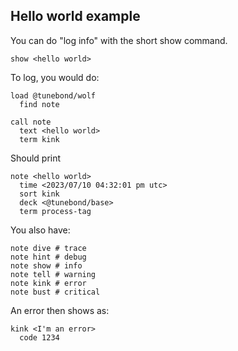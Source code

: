 ## Hello world example

You can do "log info" with the short show command.

    show <hello world>

To log, you would do:

    load @tunebond/wolf
      find note

    call note
      text <hello world>
      term kink

Should print

    note <hello world>
      time <2023/07/10 04:32:01 pm utc>
      sort kink
      deck <@tunebond/base>
      term process-tag

You also have:

    note dive # trace
    note hint # debug
    note show # info
    note tell # warning
    note kink # error
    note bust # critical

An error then shows as:

    kink <I'm an error>
      code 1234
